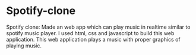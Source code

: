 # Spotify-clone
Spotify clone: 
Made an web app which can play music in realtime similar to spotify music player. I used html, css and javascript to build this web application. This web application plays a music with proper graphics of playing music.
